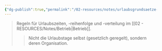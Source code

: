 ```yaml
---
{"dg-publish":true,"permalink":"/02-resources/notes/urlaubsgrundsaetze-e/","tags":["betriebsrat/mitbestimmung","urlaub"],"noteIcon":"","updated":"2025-08-28T17:46:01.000+02:00"}
---
```


>Regeln für Urlaubszeiten, -reihenfolge und -verteilung im [[02 - RESOURCES/Notes/Betrieb\|Betrieb]].
>>Nicht die Urlaubstage selbst (gesetzlich geregelt), sondern deren Organisation.